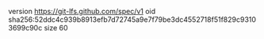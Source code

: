 version https://git-lfs.github.com/spec/v1
oid sha256:52ddc4c939b8913efb7d72745a9e7f79be3dc4552718f51f829c93103699c90c
size 60
